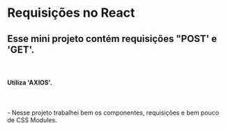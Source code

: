 # Requisições no React

## Esse mini projeto contém requisições "POST' e 'GET'.


<br>

####  Utiliza 'AXIOS'.

<br>
<br>
- Nesse projeto trabalhei bem os componentes, requisições e bem pouco de CSS Modules.
